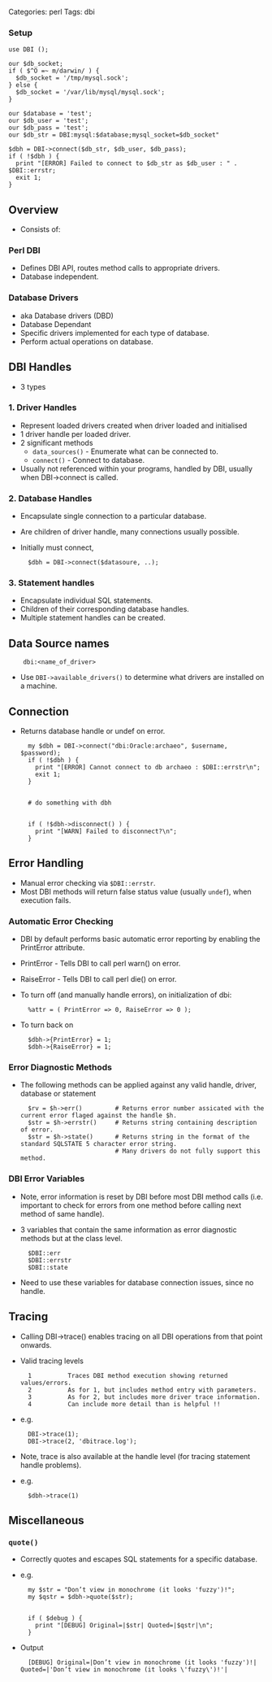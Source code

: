 Categories: perl
Tags: dbi

### Setup

    use DBI ();

    our $db_socket;
    if ( $^O =~ m/darwin/ ) {
      $db_socket = '/tmp/mysql.sock';
    } else {
      $db_socket = '/var/lib/mysql/mysql.sock';
    }

    our $database = 'test';
    our $db_user = 'test';
    our $db_pass = 'test';
    our $db_str = DBI:mysql:$database;mysql_socket=$db_socket"

    $dbh = DBI->connect($db_str, $db_user, $db_pass);
    if ( !$dbh ) {
      print "[ERROR] Failed to connect to $db_str as $db_user : " . $DBI::errstr;
      exit 1;
    }

## Overview

- Consists of:

### Perl DBI

- Defines DBI API, routes method calls to appropriate drivers.
- Database independent.

### Database Drivers

- aka Database drivers (DBD)
- Database Dependant
- Specific drivers implemented for each type of database.
- Perform actual operations on database.

## DBI Handles

- 3 types

### 1. Driver Handles

- Represent loaded drivers created when driver loaded and initialised
- 1 driver handle per loaded driver.
- 2 significant methods
  - `data_sources()` - Enumerate what can be connected to.
  - `connect()` - Connect to database.
- Usually not referenced within your programs, handled by DBI, usually when DBI->connect is called.

### 2. Database Handles

- Encapsulate single connection to a particular database.
- Are children of driver handle, many connections usually possible.
- Initially must connect,

        $dbh = DBI->connect($datasoure, ..);

### 3. Statement handles

- Encapsulate individual SQL statements.
- Children of their corresponding database handles.
- Multiple statement handles can be created.

## Data Source names

        dbi:<name_of_driver>

- Use `DBI->available_drivers()` to determine what drivers are installed on a machine.

## Connection

- Returns database handle or undef on error.

        my $dbh = DBI->connect("dbi:Oracle:archaeo", $username, $password);
        if ( !$dbh ) {
          print "[ERROR] Cannot connect to db archaeo : $DBI::errstr\n";
          exit 1;
        }
        
        
        # do something with dbh
        
        
        if ( !$dbh->disconnect() ) {
          print "[WARN] Failed to disconnect?\n";
        }

## Error Handling

- Manual error checking via `$DBI::errstr`.
- Most DBI methods will return false status value (usually `undef`), when execution fails.

### Automatic Error Checking

- DBI by default performs basic automatic error reporting by enabling the PrintError attribute.
- PrintError - Tells DBI to call perl warn() on error.
- RaiseError - Tells DBI to call perl die() on error.
- To turn off (and manually handle errors), on initialization of dbi:

        %attr = ( PrintError => 0, RaiseError => 0 );

- To turn back on

        $dbh->{PrintError} = 1;
        $dbh->{RaiseError} = 1;


### Error Diagnostic Methods

- The following methods can be applied against any valid handle, driver, database or statement

        $rv = $h->err()         # Returns error number assicated with the current error flaged against the handle $h.
        $str = $h->errstr()     # Returns string containing description of error.
        $str = $h->state()      # Returns string in the format of the standard SQLSTATE 5 character error string.
                                # Many drivers do not fully support this method.

### DBI Error Variables

- Note, error information is reset by DBI before most DBI method calls (i.e. important to check for errors from one method before calling next method of same handle).
- 3 variables that contain the same information as error diagnostic methods but at the class level.

        $DBI::err
        $DBI::errstr
        $DBI::state

- Need to use these variables for database connection issues, since no handle.

## Tracing

- Calling DBI->trace() enables tracing on all DBI operations from that point onwards.
- Valid tracing levels

        1          Traces DBI method execution showing returned values/errors.
        2          As for 1, but includes method entry with parameters.
        3          As for 2, but includes more driver trace information.
        4          Can include more detail than is helpful !!

- e.g.

        DBI->trace(1);
        DBI->trace(2, 'dbitrace.log');

- Note, trace is also available at the handle level (for tracing statement handle problems).
- e.g.

        $dbh->trace(1)

## Miscellaneous

### `quote()`

- Correctly quotes and escapes SQL statements for a specific database.
- e.g.

        my $str = "Don’t view in monochrome (it looks 'fuzzy')!";
        my $qstr = $dbh->quote($str);
        
        
        if ( $debug ) {
          print "[DEBUG] Original=|$str| Quoted=|$qstr|\n";
        }

- Output

        [DEBUG] Original=|Don’t view in monochrome (it looks 'fuzzy')!| Quoted=|'Don’t view in monochrome (it looks \'fuzzy\')!'|